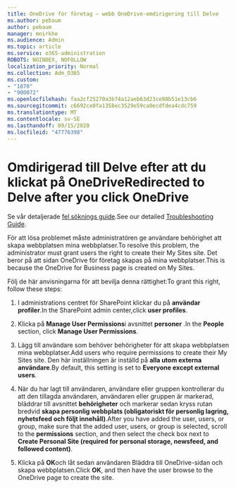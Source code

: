 ```yaml
---
title: OneDrive för företag – webb OneDrive-omdirigering till Delve
ms.author: pebaum
author: pebaum
manager: mnirkhe
ms.audience: Admin
ms.topic: article
ms.service: o365-administration
ROBOTS: NOINDEX, NOFOLLOW
localization_priority: Normal
ms.collection: Adm_O365
ms.custom:
- "1870"
- "900072"
ms.openlocfilehash: faa2cf25270a3b74a12aeb63d23ce98b51e13cb6
ms.sourcegitcommit: c6692ce0fa1358ec3529e59ca0ecdfdea4cdc759
ms.translationtype: MT
ms.contentlocale: sv-SE
ms.lasthandoff: 09/15/2020
ms.locfileid: "47776398"
---
```

# <a name="redirected-to-delve-after-you-click-onedrive"></a><span data-ttu-id="c4e93-102">Omdirigerad till Delve efter att du klickat på OneDrive</span><span class="sxs-lookup"><span data-stu-id="c4e93-102">Redirected to Delve after you click OneDrive</span></span>

<span data-ttu-id="c4e93-103">Se vår detaljerade [fel söknings guide](https://docs.microsoft.com/sharepoint/support/sites/troubleshooting-guide-for-sites-stopped-at-provisioning).</span><span class="sxs-lookup"><span data-stu-id="c4e93-103">See our detailed [Troubleshooting Guide](https://docs.microsoft.com/sharepoint/support/sites/troubleshooting-guide-for-sites-stopped-at-provisioning).</span></span>

<span data-ttu-id="c4e93-104">För att lösa problemet måste administratören ge användare behörighet att skapa webbplatsen mina webbplatser.</span><span class="sxs-lookup"><span data-stu-id="c4e93-104">To resolve this problem, the administrator must grant users the right to create their My Sites site.</span></span> <span data-ttu-id="c4e93-105">Det beror på att sidan OneDrive för företag skapas på mina webbplatser.</span><span class="sxs-lookup"><span data-stu-id="c4e93-105">This is because the OneDrive for Business page is created on My Sites.</span></span>

<span data-ttu-id="c4e93-106">Följ de här anvisningarna för att bevilja denna rättighet:</span><span class="sxs-lookup"><span data-stu-id="c4e93-106">To grant this right, follow these steps:</span></span>

1. <span data-ttu-id="c4e93-107">I administrations centret för SharePoint klickar du på **användar profiler**.</span><span class="sxs-lookup"><span data-stu-id="c4e93-107">In the SharePoint admin center,click **user profiles**.</span></span>

2. <span data-ttu-id="c4e93-108">Klicka på **Manage User Permissions**i avsnittet **personer** .</span><span class="sxs-lookup"><span data-stu-id="c4e93-108">In the **People** section, click **Manage User Permissions**.</span></span>

3. <span data-ttu-id="c4e93-109">Lägg till användare som behöver behörigheter för att skapa webbplatsen mina webbplatser.</span><span class="sxs-lookup"><span data-stu-id="c4e93-109">Add users who require permissions to create their My Sites site.</span></span> <span data-ttu-id="c4e93-110">Den här inställningen är inställd på **alla utom externa användare**.</span><span class="sxs-lookup"><span data-stu-id="c4e93-110">By default, this setting is set to **Everyone except external users**.</span></span>

4. <span data-ttu-id="c4e93-111">När du har lagt till användaren, användare eller gruppen kontrollerar du att den tillagda användaren, användaren eller gruppen är markerad, bläddrar till avsnittet **behörigheter** och markerar sedan kryss rutan bredvid **skapa personlig webbplats (obligatoriskt för personlig lagring, nyhetsfeed och följt innehåll)**.</span><span class="sxs-lookup"><span data-stu-id="c4e93-111">After you have added the user, users, or group, make sure that the added user, users, or group is selected, scroll to the **permissions** section, and then select the check box next to **Create Personal Site (required for personal storage, newsfeed, and followed content)**.</span></span>

5. <span data-ttu-id="c4e93-112">Klicka på **OK**och låt sedan användaren Bläddra till OneDrive-sidan och skapa webbplatsen.</span><span class="sxs-lookup"><span data-stu-id="c4e93-112">Click **OK**, and then have the user browse to the OneDrive page to create the site.</span></span>
